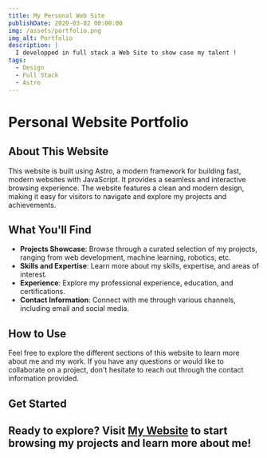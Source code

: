 ```yaml
---
title: My Personal Web Site
publishDate: 2020-03-02 00:00:00
img: /assets/portfolio.png
img_alt: Portfolio
description: |
  I developped in full stack a Web Site to show case my talent !
tags:
  - Design
  - Full Stack
  - Astro
---
```

# Personal Website Portfolio

## About This Website

This website is built using Astro, a modern framework for building fast, modern websites with JavaScript. It provides a seamless and interactive browsing experience. The website features a clean and modern design, making it easy for visitors to navigate and explore my projects and achievements.

## What You'll Find

- **Projects Showcase**: Browse through a curated selection of my projects, ranging from web development, machine learning, robotics, etc.
- **Skills and Expertise**: Learn more about my skills, expertise, and areas of interest.
- **Experience**: Explore my professional experience, education, and certifications.
- **Contact Information**: Connect with me through various channels, including email and social media.

## How to Use

Feel free to explore the different sections of this website to learn more about me and my work. If you have any questions or would like to collaborate on a project, don't hesitate to reach out through the contact information provided.

## Get Started

Ready to explore? Visit [My Website](https://yacine-baghli.github.io) to start browsing my projects and learn more about me!
---